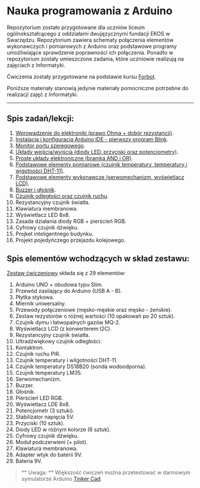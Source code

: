 # Nauka programowania z Arduino

Repozytorium zostało przygotowane dla uczniów liceum ogólnokształcącego z oddziałami dwujęzycznymi fundacji EKOS w Swarzędzu.
Repozytorium zawiera schematy połączenia elementów wykonawczych i pomiarowych z Arduino oraz podstawowe programy umożliwiające sprawdzenie poprawności ich połączenia.
Ponadto w repozytorium zostały umieszczone zadania, które uczniowie realizują na zajęciach z Informatyki.

Ćwiczenia zostały przygotowane na podstawie kursu [Forbot](https://forbot.pl/blog/kurs-arduino-podstawy-programowania-spis-tresci-kursu-id5290).

Poniższe materiały stanowią jedynie materiały pomocniczne potrzebne do realizacji zajęć z Informatyki.

----------

## Spis zadań/lekcji:

1. [Wprowadzenie do elektroniki (prawo Ohma + dobór rezystancji)](https://github.com/Arillos/Arduino/tree/main/1.%20Wprowadzenie%20do%20elektroniki%20(dob%C3%B3r%20rezystancji)).
2. [Instalacja i konfiguracja Arduino IDE - pierwszy program Blink](https://github.com/Arillos/Arduino/tree/main/2.%20Instalacja%20i%20konfiguracja%20Arduino%20IDE%20-%20pierwszy%20program%20Blink).
3. [Monitor portu szeregowego](https://github.com/Arillos/Arduino-EKOS-/tree/main/3.%20Monitor%20portu%20szeregowego).
4. [Układy wejścia/wyjścia (diody LED, przyciski oraz potencjometry)](https://github.com/Arillos/Arduino-EKOS-/tree/main/4.%20Uk%C5%82ady%20wej%C5%9Bcia%2C%20wyj%C5%9Bcia%20(diody%20LED%2C%20przyciski%20oraz%20potencjometry)).
5. [Proste układy elektroniczne (bramka AND i OR)](https://github.com/Arillos/Arduino-EKOS-/tree/main/5.%20Proste%20uk%C5%82ady%20elektroniczne%20(bramka%20AND%20i%20OR)).
6. [Podstawowe elementy pomiarowe (czujnik temperatury, temperatury i wigotności DHT-11)](https://github.com/Arillos/Arduino-EKOS-/tree/main/6.%20Podstawowe%20elementy%20pomiarowe%20(czujnik%20temperatury%2C%20temperatury%20i%20wigotno%C5%9Bci%20DHT-11)).
7. [Podstawowe elementy wykonawcze (serwomechanizm, wyświetlacz LCD)](https://github.com/Arillos/Arduino-EKOS-/tree/main/7.%20Podstawowe%20elementy%20wykonawcze%20(serwomechanizm%2C%20wy%C5%9Bwietlacz%20LCD)).
8. [Buzzer i głośnik](https://github.com/Arillos/Arduino-EKOS-/tree/main/8.%20Buzzer%20i%20g%C5%82o%C5%9Bnik).
9. [Czujnik odległości oraz czujnik ruchu](https://github.com/Arillos/Arduino-EKOS-/tree/main/9.%20Czujnik%20odleg%C5%82o%C5%9Bci%20oraz%20czujnik%20ruchu).
10. Rezystancyjny czujnik światła.
11. Klawiatura membranowa.
12. Wyświetlacz LED 8x8.
13. Zasada działania diody RGB + pierścień RGB.
14. Cyfrowy czujnik dźwięku.
15. Projket inteligentnego budynku.
16. Projekt pojedyńczego przejazdu kolejowego.

## Spis elementów wchodzących w skład zestawu:
[Zestaw ćwiczeniowy](https://github.com/Arillos/Arduino/blob/main/Spis%20zawarto%C5%9Bci%20zestaw%C3%B3w.pdf) składa się z 29 elementów:
1. Arduino UNO + obudowa typu Slim.
2. Przewód zasilający do Arduino (USB A - B).
3. Płytka stykowa.
4. Miernik uniwersalny.
5. Przewody połączeniowe (męsko-męskie oraz męsko - żeńskie).
6. Zestaw rezystorów o różnej wartości (10 opakowań po 20 sztuk).
7. Czujnik dymu i łatwopalnych gazów MQ-2.
8. Wyświetlacz LCD (z konwerterem I2C).
9. Rezystancyjny czujnik światła.
10. Ultradźwiękowy czujnik odległości.
11. Kontaktron.
12. Czujnik ruchu PIR.
13. Czujnik temperatury i wilgotności DHT-11.
14. Czujnik temperatury DS18B20 (sonda wodoodporna).
15. Czujnik temperatury LM35.
16. Serwomechanizm.
17. Buzzer.
18. Głośnik.
19. Pierścień LED RGB.
20. Wyświetlacz LDE 8x8.
21. Potencjometr (3 sztuki).
22. Stabilizator napięcia 5V.
23. Przyciski (10 sztuk).
24. Diody LED w różnym kolorze (6 sztuk).
25. Cyfrowy czujnik dźwięku.
26. Moduł podczerwieni (+ pilot).
27. Klawiatura membranowa.
28. Adapter wtyk do baterii 9V.
29. Bateria 9V.

> ** Uwaga: ** Większość ćwiczeń można przetestować w darmowym symulatorze Arduino [Tinker Cad](https://www.tinkercad.com/learn/circuits).
